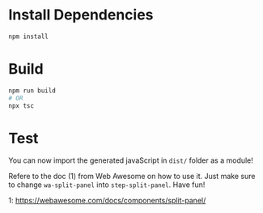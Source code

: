 # Install Dependencies

```bash
npm install
```

# Build

```bash
npm run build
# OR
npx tsc
```

# Test


You can now import the generated javaScript in `dist/` folder as a module!

Refere to the doc (1) from Web Awesome on how to use it. Just make sure to change `wa-split-panel` into `step-split-panel`. Have fun!

1: https://webawesome.com/docs/components/split-panel/
